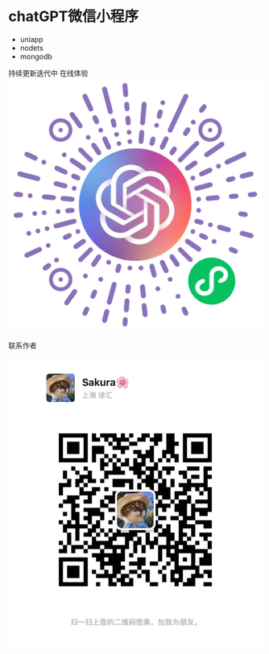 # chatGPT微信小程序
* uniapp
* nodets
* mongodb

持续更新迭代中
在线体验  
![](https://github.com/zqq-nuli/chatGPT-/blob/master/images/tj.jpg)

联系作者

![](https://github.com/zqq-nuli/chatGPT-/blob/master/images/wx.jpg)
